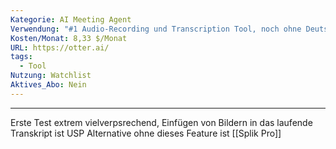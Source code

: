 ```yaml
---
Kategorie: AI Meeting Agent
Verwendung: "#1 Audio-Recording und Transcription Tool, noch ohne Deutsche Sprache"
Kosten/Monat: 8,33 $/Monat
URL: https://otter.ai/
tags:
  - Tool
Nutzung: Watchlist
Aktives_Abo: Nein
---
```

---

Erste Test extrem vielverpsrechend, Einfügen von Bildern in das laufende Transkript ist USP
Alternative ohne dieses Feature ist [[Splik Pro]]
